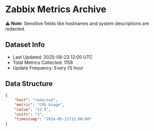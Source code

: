 # Zabbix Metrics Archive

⚠️ **Note**: Sensitive fields like hostnames and system descriptions are redacted.

## Dataset Info
- Last Updated: 2025-08-23 12:00 UTC
- Total Metrics Collected: 1158
- Update Frequency: Every (1) hour

## Data Structure
```json
{
    "host": "redacted",
    "metric": "CPU Usage",
    "value": "12.5",
    "units": "%",
    "timestamp": "2024-05-21T12:00:00"
}
```
